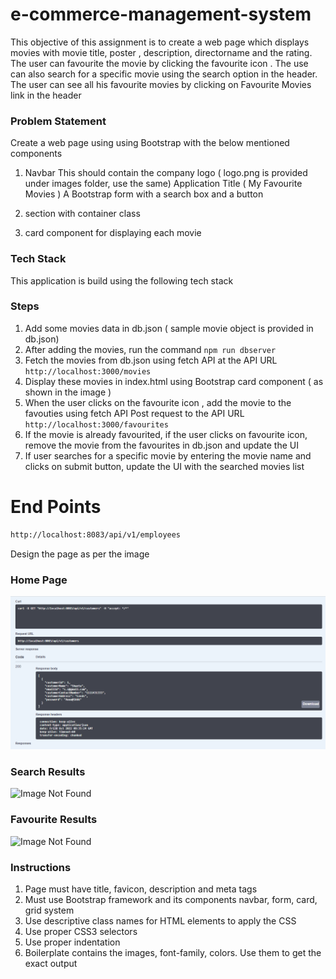 # e-commerce-management-system


This objective of this assignment is to create a web page which displays movies with movie title, poster , description, directorname and the rating. The user can favourite the movie by clicking the favourite icon . The use can also search for a specific movie using the search option in the header. The user can see all his favourite movies by clicking on Favourite Movies link in the header

### Problem Statement

Create a web page using using Bootstrap with the below mentioned components
1. Navbar 
    This should contain the company logo ( logo.png is provided under images folder, use the same)
    Application Title ( My Favourite Movies )
    A Bootstrap form with a search box and a button

2. section with container class
3. card component for displaying each movie


### Tech Stack 

This application is build using the following tech stack


### Steps

1. Add some movies data in db.json ( sample movie object is provided in db.json)
2. After adding the movies, run the command `npm run dbserver`
3. Fetch the movies from db.json using fetch API at the API URL `http://localhost:3000/movies`
4. Display these movies in index.html using Bootstrap card component ( as shown in the image )
5. When the user clicks on the favourite icon , add the movie to the favouties using fetch API Post request to the API URL `http://localhost:3000/favourites`
6. If the movie is already favourited, if the user clicks on favourite icon, remove the movie from the favourites in db.json and update the UI
7. If user searches for a specific movie by entering the movie name and clicks on submit button, update the UI with the searched movies list

# End Points
```bash
http://localhost:8083/api/v1/employees
```


Design the page as per the image

### Home Page

![Image Not Found](/images/swagger1.PNG)

### Search Results

![Image Not Found](/images/SearchOutputScreen.png)

### Favourite Results

![Image Not Found](/images/FavouriteMovies_Output_Screen.png)

### Instructions

1. Page must have title, favicon, description and meta tags
2. Must use Bootstrap framework and its components navbar, form, card, grid system
3. Use descriptive class names for HTML elements to apply the CSS
4. Use proper CSS3 selectors
5. Use proper indentation
6. Boilerplate contains the images, font-family, colors. Use them to get the exact output